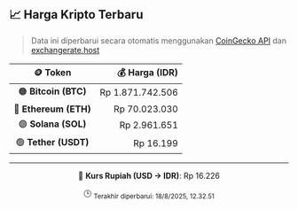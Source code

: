 

<!-- HARGA_KRIPTO -->
## 📈 Harga Kripto Terbaru

> Data ini diperbarui secara otomatis menggunakan [CoinGecko API](https://www.coingecko.com/) dan [exchangerate.host](https://exchangerate.host/)

<div align="center">

| 🪙 Token | 💰 Harga (IDR) |
|:------:|---------------:|
| 🟠 **Bitcoin (BTC)**   | Rp 1.871.742.506 |
| 🔵 **Ethereum (ETH)**  | Rp 70.023.030 |
| 🟣 **Solana (SOL)**    | Rp 2.961.651 |
| 🟢 **Tether (USDT)**   | Rp 16.199 |

---

💱 **Kurs Rupiah (USD → IDR)**: Rp 16.226

🕒 <sub>Terakhir diperbarui: 18/8/2025, 12.32.51</sub>

</div>
<!-- /HARGA_KRIPTO -->